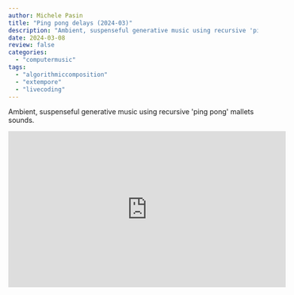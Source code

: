 ```yaml
---
author: Michele Pasin
title: "Ping pong delays (2024-03)"
description: "Ambient, suspenseful generative music using recursive 'ping pong' mallets sounds."
date: 2024-03-08
review: false
categories: 
  - "computermusic"
tags: 
  - "algorithmiccomposition"
  - "extempore"
  - "livecoding"
---
```


Ambient, suspenseful generative music using recursive 'ping pong' mallets sounds.

<iframe width="560" height="315" src="https://www.youtube.com/embed/p_Ug6l-3I5E?si=TNb7rClSJ4crfXt7&autoplay=1&amp;start=177" title="YouTube video player" frameborder="0" allow="accelerometer; autoplay; clipboard-write; encrypted-media; gyroscope; picture-in-picture; web-share" referrerpolicy="strict-origin-when-cross-origin" allowfullscreen></iframe>
